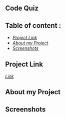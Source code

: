 ## Code Quiz

## Table of content :

- [_Project Link_](#project-link)
- [_About my Project_](#about-my-project)
- [_Screenshots_](#screenshots)

## Project Link

[_Link_](https://misha244.github.io/code-quiz/)

## About my Project

## Screenshots
